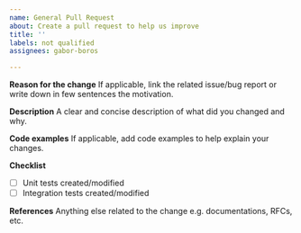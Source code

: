 ```yaml
---
name: General Pull Request
about: Create a pull request to help us improve
title: ''
labels: not qualified
assignees: gabor-boros

---
```

**Reason for the change**
If applicable, link the related issue/bug report or write down in few sentences the motivation.

**Description**
A clear and concise description of what did you changed and why.

**Code examples**
If applicable, add code examples to help explain your changes.

**Checklist**
- [ ] Unit tests created/modified
- [ ] Integration tests created/modified

**References**
Anything else related to the change e.g. documentations, RFCs, etc.
